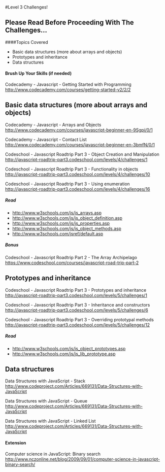#Level 3 Challenges!

## Please Read Before Proceeding With The Challenges...

####Topics Covered

- Basic data structures (more about arrays and objects)
- Prototypes and inheritance
- Data structures

#### Brush Up Your Skills (if needed)
Codecademy - Javascript - Getting Started with Programming
<http://www.codecademy.com/courses/getting-started-v2/2/2>

## Basic data structures (more about arrays and objects)

Codecademy - Javascript - Arrays and Objects
<http://www.codecademy.com/courses/javascript-beginner-en-9Sgpi/0/1>

Codecademy - Javascript - Contact List
<http://www.codecademy.com/courses/javascript-beginner-en-3bmfN/0/1>

Codeschool - Javascript Roadtrip Part 3 - Object Creation and Manipulation
<http://javascript-roadtrip-part3.codeschool.com/levels/4/challenges/1>

Codeschool - Javascript Roadtrip Part 3 - Functionality in objects
<http://javascript-roadtrip-part3.codeschool.com/levels/4/challenges/10>

Codeschool - Javascript Roadtrip Part 3 - Using enumeration
<http://javascript-roadtrip-part3.codeschool.com/levels/4/challenges/16>

##### Read
- <http://www.w3schools.com/js/js_arrays.asp>
- <http://www.w3schools.com/js/js_object_definition.asp>
- <http://www.w3schools.com/js/js_properties.asp>
- <http://www.w3schools.com/js/js_object_methods.asp>
- <http://www.w3schools.com/jsref/default.asp>

##### Bonus

Codeschool - Javascript Roadtrip Part 2 - The Array Archipelago
<https://www.codeschool.com/courses/javascript-road-trip-part-2>

## Prototypes and inheritance

Codeschool - Javascript Roadtrip Part 3 - Prototypes and inheritance
<http://javascript-roadtrip-part3.codeschool.com/levels/5/challenges/1>

Codeschool - Javascript Roadtrip Part 3 - Inheritance and constructors
<http://javascript-roadtrip-part3.codeschool.com/levels/5/challenges/6>

Codeschool - Javascript Roadtrip Part 3 - Overriding prototypal methods
<http://javascript-roadtrip-part3.codeschool.com/levels/5/challenges/12>

##### Read
- <http://www.w3schools.com/js/js_object_prototypes.asp>
- <http://www.w3schools.com/js/js_lib_prototype.asp>

## Data structures

Data Structures with JavaScript - Stack
<http://www.codeproject.com/Articles/669131/Data-Structures-with-JavaScript>

Data Structures with JavaScript - Queue
<http://www.codeproject.com/Articles/669131/Data-Structures-with-JavaScript>

Data Structures with JavaScript - Linked List
<http://www.codeproject.com/Articles/669131/Data-Structures-with-JavaScript>

#### Extension

Computer science in JavaScript: Binary search
<http://www.nczonline.net/blog/2009/09/01/computer-science-in-javascript-binary-search/>
